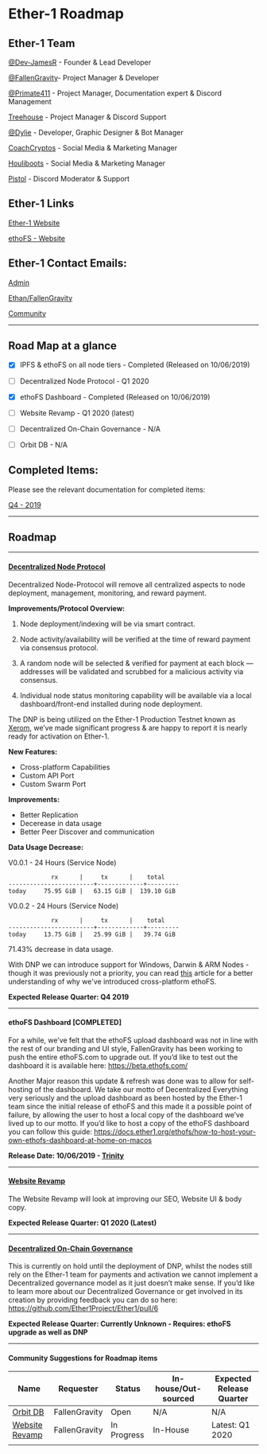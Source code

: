 # Ether-1 Roadmap

## Ether-1 Team

[@Dev-JamesR](https://github.com/Dev-JamesR) - Founder & Lead Developer

[@FallenGravity](https://github.com/fallengravity)- Project Manager & Developer

[@Primate411](https://github.com/Primate411) - Project Manager, Documentation expert & Discord Management

[Treehouse](https://twitter.com/Cryptomark9) - Project Manager & Discord Support

[@Dylie](https://github.com/dylie) - Developer, Graphic Designer & Bot Manager

[CoachCryptos](https://twitter.com/CoachCryptos) - Social Media & Marketing Manager

[Houliboots](https://twitter.com/Top5Global) - Social Media & Marketing Manager

[Pistol](https://twitter.com/pistolcrypt) - Discord Moderator & Support

## Ether-1 Links

[Ether-1 Website](https://ether1.org)

[ethoFS - Website](https://beta.ethofs.com)

## Ether-1 Contact Emails:

[Admin](mailto:admin@ether1.org)

[Ethan/FallenGravity](mailto:ethan@ether1.org)

[Community](mailto:community@ether1.org)

* * *

## Road Map at a glance

-   [x] IPFS & ethoFS on all node tiers - Completed (Released on 10/06/2019)

-   [ ] Decentralized Node Protocol - Q1 2020

-   [x] ethoFS Dashboard - Completed (Released on 10/06/2019)

-   [ ] Website Revamp - Q1 2020 (latest)

-   [ ] Decentralized On-Chain Governance - N/A

-   [ ] Orbit DB - N/A

## Completed Items:

Please see the relevant documentation for completed items:

[Q4 - 2019](https://github.com/Ether1Project/Roadmap/blob/master/Q4-2019.md) 

* * *

## Roadmap

* * *

#### [Decentralized Node Protocol](https://github.com/Ether1Project/Ether1/pull/10)

Decentralized Node-Protocol will remove all centralized aspects to node deployment, management, monitoring, and reward payment.

**Improvements/Protocol Overview:**

1.  Node deployment/indexing will be via smart contract.

2.  Node activity/availability will be verified at the time of reward payment via consensus protocol.

3.  A random node will be selected & verified for payment at each block — addresses will be validated and scrubbed for a malicious activity via consensus.

4.  Individual node status monitoring capability will be available via a local dashboard/front-end installed during node deployment.

The DNP is being utilized on the Ether-1 Production Testnet known as [Xerom](https://xerom.org), we’ve made significant progress & are happy to report it is nearly ready for activation on Ether-1.

**New Features:**

-   Cross-platform Capabilities
-   Custom API Port
-   Custom Swarm Port

**Improvements:**

-   Better Replication
-   Decerease in data usage
-   Better Peer Discover and communication

**Data Usage Decrease:**

V0.0.1 - 24 Hours (Service Node)

                rx      |     tx      |    total    
    ------------------------+-------------+---------
    today     75.95 GiB |   63.15 GiB |  139.10 GiB

V0.0.2 - 24 Hours (Service Node)

                rx      |     tx      |    total    
    ------------------------+-------------+---------
    today     13.75 GiB |   25.99 GiB |   39.74 GiB

71.43% decrease in data usage.

With DNP we can introduce support for Windows, Darwin & ARM Nodes - though it was previously not a priority, you can read [this](https://) article for a better understanding of why we've introduced cross-platform ethoFS.

**Expected Release Quarter: Q4 2019**

* * *

#### ethoFS Dashboard [COMPLETED]

For a while, we’ve felt that the ethoFS upload dashboard was not in line with the rest of our branding and UI style, FallenGravity has been working to push the entire ethoFS.com to upgrade out. If you’d like to test out the dashboard it is available here: <https://beta.ethofs.com/>

Another Major reason this update & refresh was done was to allow for self-hosting of the dashboard. We take our motto of Decentralized Everything very seriously and the upload dashboard as been hosted by the Ether-1 team since the initial release of ethoFS and this made it a possible point of failure, by allowing the user to host a local copy of the dashboard we’ve lived up to our motto. If you’d like to host a copy of the ethoFS dashboard you can follow this guide: <https://docs.ether1.org/ethofs/how-to-host-your-own-ethofs-dashboard-at-home-on-macos>

**Release Date: 10/06/2019 - [Trinity](https://medium.com/@Ether1Official/ethofs-on-all-nodes-its-here-1ffcadf763e)**

* * *

#### [Website Revamp](https://github.com/Ether1Project/Roadmap/issues/2)

The Website Revamp will look at improving our SEO, Website UI & body copy.

**Expected Release Quarter: Q1 2020 (Latest)**

* * *

#### [Decentralized On-Chain Governance](https://github.com/Ether1Project/Ether1/pull/6)

This is currently on hold until the deployment of DNP, whilst the nodes still rely on the Ether-1 team for payments and activation we cannot implement a Decentralized governance model as it just doesn’t make sense. If you’d like to learn more about our Decentralized Governance or get involved in its creation by providing feedback you can do so here: <https://github.com/Ether1Project/Ether1/pull/6>

**Expected Release Quarter: Currently Unknown - Requires: ethoFS upgrade as well as DNP**

* * *

#### Community Suggestions for Roadmap items

| Name                                                                | Requester     | Status      | In-house/Out-sourced | Expected Release Quarter |
| ------------------------------------------------------------------- | ------------- | ----------- | -------------------- | ------------------------ |
| [Orbit DB](https://github.com/Ether1Project/Roadmap/issues/1)       | FallenGravity | Open        | N/A                  | N/A                      |
| [Website Revamp](https://github.com/Ether1Project/Roadmap/issues/2) | FallenGravity | In Progress | In-House             | Latest: Q1 2020          |
|                                                                     |               |             |                      |                          |
